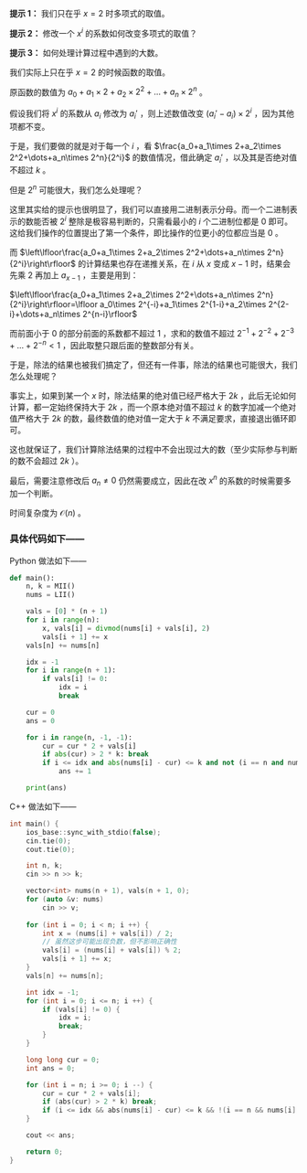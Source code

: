 **提示 1：** 我们只在乎 $x=2$ 时多项式的取值。

**提示 2：** 修改一个 $x^i$ 的系数如何改变多项式的取值？

**提示 3：** 如何处理计算过程中遇到的大数。

我们实际上只在乎 $x=2$ 的时候函数的取值。

原函数的数值为 $a_0+a_1\times 2+a_2\times 2^2+\dots+a_n\times 2^n$ 。

假设我们将 $x^i$ 的系数从 $a_i$ 修改为 $a_i'$ ，则上述数值改变 $(a_i'-a_i)\times 2^i$ ，因为其他项都不变。

于是，我们要做的就是对于每一个 $i$ ，看 $\frac{a_0+a_1\times 2+a_2\times 2^2+\dots+a_n\times 2^n}{2^i}$ 的数值情况，借此确定 $a_i'$ ，以及其是否绝对值不超过 $k$ 。

但是 $2^n$ 可能很大，我们怎么处理呢？

这里其实给的提示也很明显了，我们可以直接用二进制表示分母。而一个二进制表示的数能否被 $2^i$ 整除是极容易判断的，只需看最小的 $i$ 个二进制位都是 $0$ 即可。这给我们操作的位置提出了第一个条件，即比操作的位更小的位都应当是 $0$ 。

而 $\left\lfloor\frac{a_0+a_1\times 2+a_2\times 2^2+\dots+a_n\times 2^n}{2^i}\right\rfloor$ 的计算结果也存在递推关系，在 $i$ 从 $x$ 变成 $x-1$ 时，结果会先乘 $2$ 再加上 $a_{x-1}$ ，主要是用到：

$\left\lfloor\frac{a_0+a_1\times 2+a_2\times 2^2+\dots+a_n\times 2^n}{2^i}\right\rfloor=\lfloor a_0\times 2^{-i}+a_1\times 2^{1-i}+a_2\times 2^{2-i}+\dots+a_n\times 2^{n-i}\rfloor$

而前面小于 $0$ 的部分前面的系数都不超过 $1$ ，求和的数值不超过 $2^{-1}+2^{-2}+2^{-3}+\dots+2^{-n}<1$ ，因此取整只跟后面的整数部分有关。

于是，除法的结果也被我们搞定了，但还有一件事，除法的结果也可能很大，我们怎么处理呢？

事实上，如果到某一个 $x$ 时，除法结果的绝对值已经严格大于 $2k$ ，此后无论如何计算，都一定始终保持大于 $2k$ ，而一个原本绝对值不超过 $k$ 的数字加减一个绝对值严格大于 $2k$ 的数，最终数值的绝对值一定大于 $k$ 不满足要求，直接退出循环即可。

这也就保证了，我们计算除法结果的过程中不会出现过大的数（至少实际参与判断的数不会超过 $2k$ ）。

最后，需要注意修改后 $a_n\neq 0$ 仍然需要成立，因此在改 $x^n$ 的系数的时候需要多加一个判断。

时间复杂度为 $\mathcal{O}(n)$ 。

### 具体代码如下——

Python 做法如下——

```Python []
def main():
    n, k = MII()
    nums = LII()

    vals = [0] * (n + 1)
    for i in range(n):
        x, vals[i] = divmod(nums[i] + vals[i], 2)
        vals[i + 1] += x
    vals[n] += nums[n]

    idx = -1
    for i in range(n + 1):
        if vals[i] != 0:
            idx = i
            break

    cur = 0
    ans = 0

    for i in range(n, -1, -1):
        cur = cur * 2 + vals[i]
        if abs(cur) > 2 * k: break
        if i <= idx and abs(nums[i] - cur) <= k and not (i == n and nums[i] == cur):
            ans += 1

    print(ans)
```

C++ 做法如下——

```cpp []
int main() {
    ios_base::sync_with_stdio(false);
    cin.tie(0);
    cout.tie(0);

    int n, k;
    cin >> n >> k;

    vector<int> nums(n + 1), vals(n + 1, 0);
    for (auto &v: nums)
        cin >> v;
    
    for (int i = 0; i < n; i ++) {
        int x = (nums[i] + vals[i]) / 2;
        // 虽然这步可能出现负数，但不影响正确性
        vals[i] = (nums[i] + vals[i]) % 2;
        vals[i + 1] += x;
    }
    vals[n] += nums[n];

    int idx = -1;
    for (int i = 0; i <= n; i ++) {
        if (vals[i] != 0) {
            idx = i;
            break;
        }
    }

    long long cur = 0;
    int ans = 0;

    for (int i = n; i >= 0; i --) {
        cur = cur * 2 + vals[i];
        if (abs(cur) > 2 * k) break;
        if (i <= idx && abs(nums[i] - cur) <= k && !(i == n && nums[i] == cur)) ans ++;
    }

    cout << ans;

    return 0;
}
```